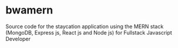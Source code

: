 # bwamern
Source code for the staycation application using the MERN stack (MongoDB, Express js, React js and Node js) for Fullstack Javascript Developer
